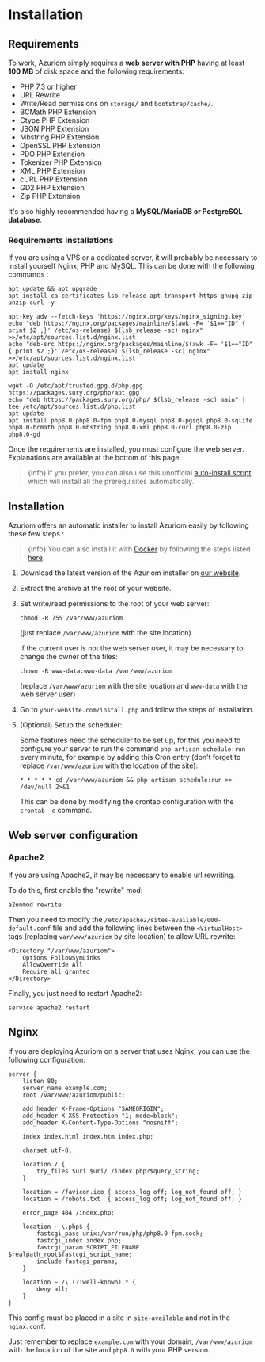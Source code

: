 # Installation

## Requirements

To work, Azuriom simply requires a **web server with PHP** having at least **100 MB**
of disk space and the following requirements:

 - PHP 7.3 or higher
 - URL Rewrite
 - Write/Read permissions on `storage/` and `bootstrap/cache/`.
 - BCMath PHP Extension
 - Ctype PHP Extension
 - JSON PHP Extension
 - Mbstring PHP Extension
 - OpenSSL PHP Extension
 - PDO PHP Extension
 - Tokenizer PHP Extension
 - XML PHP Extension
 - cURL PHP Extension
 - GD2 PHP Extension
 - Zip PHP Extension

It's also highly recommended having a **MySQL/MariaDB or PostgreSQL database**.

### Requirements installations

If you are using a VPS or a dedicated server, it will probably be necessary to install
yourself Nginx, PHP and MySQL. This can be done with the following commands :
```
apt update && apt upgrade
apt install ca-certificates lsb-release apt-transport-https gnupg zip unzip curl -y

apt-key adv --fetch-keys 'https://nginx.org/keys/nginx_signing.key'
echo "deb https://nginx.org/packages/mainline/$(awk -F= '$1=="ID" { print $2 ;}' /etc/os-release) $(lsb_release -sc) nginx" >>/etc/apt/sources.list.d/nginx.list
echo "deb-src https://nginx.org/packages/mainline/$(awk -F= '$1=="ID" { print $2 ;}' /etc/os-release) $(lsb_release -sc) nginx" >>/etc/apt/sources.list.d/nginx.list
apt update
apt install nginx

wget -O /etc/apt/trusted.gpg.d/php.gpg https://packages.sury.org/php/apt.gpg
echo "deb https://packages.sury.org/php/ $(lsb_release -sc) main" | tee /etc/apt/sources.list.d/php.list
apt update
apt install php8.0 php8.0-fpm php8.0-mysql php8.0-pgsql php8.0-sqlite php8.0-bcmath php8.0-mbstring php8.0-xml php8.0-curl php8.0-zip php8.0-gd
```
Once the requirements are installed, you must configure the web server.
Explanations are available at the bottom of this page.

> {info} If you prefer, you can also use this unofficial 
[auto-install script](https://github.com/AzuriomCommunity/Script-AutoInstall)
which will install all the prerequisites automatically.

## Installation

Azuriom offers an automatic installer to install Azuriom easily by following these few steps :

> {info} You can also install it with [Docker](https://www.docker.com/) by following the steps listed [here](https://github.com/Azuriom/Azuriom/blob/master/docker/INSTALL.md).

1. Download the latest version of the Azuriom installer on [our website](https://azuriom.com/download).

1. Extract the archive at the root of your website.

1. Set write/read permissions to the root of your web server:
    ```
    chmod -R 755 /var/www/azuriom
    ```
    (just replace `/var/www/azuriom` with the site location)
    
    If the current user is not the web server user, it may be
    necessary to change the owner of the files:
    ```
    chown -R www-data:www-data /var/www/azuriom
    ```
    (replace `/var/www/azuriom` with the site location and `www-data`
    with the web server user)

1. Go to `your-website.com/install.php` and follow the steps of installation.

1. (Optional) Setup the scheduler:
    
    Some features need the scheduler to be set up, for this you need to configure
    your server to run the command `php artisan schedule:run` every minute,
    for example by adding this Cron entry (don't forget to replace `/var/www/azuriom`
    with the location of the site):     
    ```
    * * * * * cd /var/www/azuriom && php artisan schedule:run >> /dev/null 2>&1
    ```
    This can be done by modifying the crontab configuration with the `crontab -e` command.

## Web server configuration

### Apache2

If you are using Apache2, it may be necessary to enable url rewriting.

To do this, first enable the "rewrite" mod:
```
a2enmod rewrite
```
 
Then you need to modify the `/etc/apache2/sites-available/000-default.conf` file
and add the following lines between the `<VirtualHost>` tags (replacing
`var/www/azuriom` by site location) to allow URL rewrite:
```
<Directory "/var/www/azuriom">
    Options FollowSymLinks
    AllowOverride All
    Require all granted
</Directory>
```

Finally, you just need to restart Apache2:
```
service apache2 restart
```

## Nginx

If you are deploying Azuriom on a server that uses Nginx, you can use
the following configuration:
```
server {
    listen 80;
    server_name example.com;
    root /var/www/azuriom/public;

    add_header X-Frame-Options "SAMEORIGIN";
    add_header X-XSS-Protection "1; mode=block";
    add_header X-Content-Type-Options "nosniff";

    index index.html index.htm index.php;

    charset utf-8;

    location / {
        try_files $uri $uri/ /index.php?$query_string;
    }

    location = /favicon.ico { access_log off; log_not_found off; }
    location = /robots.txt  { access_log off; log_not_found off; }

    error_page 404 /index.php;

    location ~ \.php$ {
        fastcgi_pass unix:/var/run/php/php8.0-fpm.sock;
        fastcgi_index index.php;
        fastcgi_param SCRIPT_FILENAME $realpath_root$fastcgi_script_name;
        include fastcgi_params;
    }

    location ~ /\.(?!well-known).* {
        deny all;
    }
}
```

This config must be placed in a site in `site-available` and not in the
`nginx.conf`.

Just remember to replace `example.com` with your domain, `/var/www/azuriom`
with the location of the site and `php8.0` with your PHP version.
